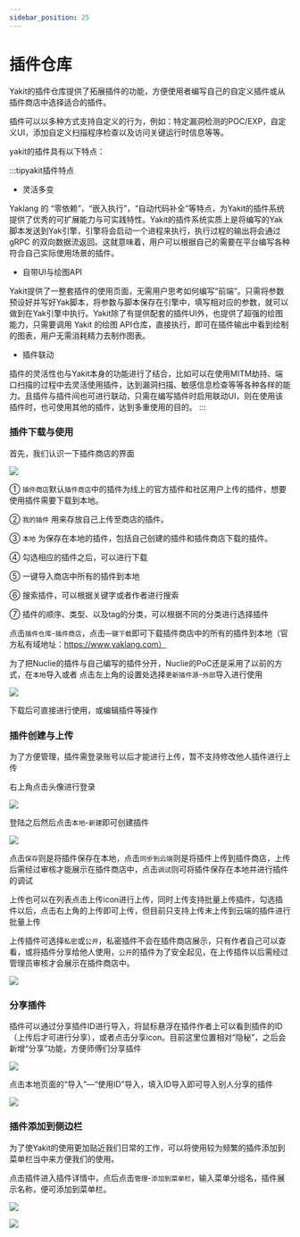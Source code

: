 ```yaml
---
sidebar_position: 25
---
```

# 插件仓库

Yakit的插件仓库提供了拓展插件的功能，方便使用者编写自己的自定义插件或从插件商店中选择适合的插件。

插件可以以多种方式支持自定义的行为，例如：特定漏洞检测的POC/EXP，自定义UI，添加自定义扫描程序检查以及访问关键运行时信息等等。

yakit的插件具有以下特点：

:::tipyakit插件特点

* 灵活多变

Yaklang 的 “零依赖”，“嵌入执行”，“自动代码补全”等特点，为Yakit的插件系统提供了优秀的可扩展能力与可实践特性。Yakit的插件系统实质上是将编写的Yak脚本发送到Yak引擎，引擎将会启动一个进程来执行，执行过程的输出将会通过 gRPC 的双向数据流返回。这就意味着，用户可以根据自己的需要在平台编写各种符合自己实际使用场景的插件。

* 自带UI与绘图API

Yakit提供了一整套插件的使用页面，无需用户思考如何编写“前端”。只需将参数预设好并写好Yak脚本，将参数与脚本保存在引擎中，填写相对应的参数，就可以做到在Yak引擎中执行。Yakit除了有提供配套的插件UI外，也提供了超强的绘图能力，只需要调用 Yakit 的绘图 API仓库，直接执行，即可在插件输出中看到绘制的图表，用户无需消耗精力去制作图表。

* 插件联动

插件的灵活性也与Yakit本身的功能进行了结合，比如可以在使用MITM劫持、端口扫描的过程中去灵活使用插件，达到漏洞扫描、敏感信息检查等等各种各样的能力。且插件与插件间也可进行联动，只需在编写插件时启用联动UI，则在使用该插件时，也可使用其他的插件，达到多重使用的目的。
:::
### 插件下载与使用

首先，我们认识一下插件商店的界面

![](/img/products/yakit/Plugin-repository-1.png)

① `插件商店`默认`插件商店`中的插件为线上的官方插件和社区用户上传的插件，想要使用插件需要下载到本地。

② `我的插件` 用来存放自己上传至商店的插件。

③ `本地` 为保存在本地的插件，包括自己创建的插件和插件商店下载的插件。

④ 勾选相应的插件之后，可以进行下载

⑤ 一键导入商店中所有的插件到本地

⑥ 搜索插件，可以根据关键字或者作者进行搜索

⑦ 插件的顺序、类型、以及tag的分类，可以根据不同的分类进行选择插件

点击`插件仓库`-`插件商店`，点击`一键下载`即可下载插件商店中的所有的插件到本地（官方私有域地址：https://www.yaklang.com）

为了把Nuclie的插件与自己编写的插件分开，Nuclie的PoC还是采用了以前的方式，在`本地`导入或者 点击左上角的设置处选择`更新插件源`-`外部`导入进行使用

![](/img/products/yakit/Plugin-repository-2.png) 

下载后可直接进行使用，或编辑插件等操作

### 插件创建与上传

为了方便管理，插件需登录账号以后才能进行上传，暂不支持修改他人插件进行上传

右上角点击头像进行登录

![](/img/products/yakit/Plugin-repository-3.png)

登陆之后然后点击`本地`-`新建`即可创建插件

![](/img/products/yakit/Plugin-repository-4.png)

点击`保存`则是将插件保存在本地，点击`同步到云端`则是将插件上传到插件商店，上传后需经过审核才能展示在插件商店中，点击`调试`则可将插件保存在本地并进行插件的调试

上传也可以在列表点击上传icon进行上传，同时上传支持批量上传插件，勾选插件以后，点击右上角的上传即可上传，但目前只支持上传未上传到云端的插件进行批量上传

上传插件可选择`私密`或`公开`，私密插件不会在插件商店展示，只有作者自己可以查看，或将插件分享给他人使用，`公开`的插件为了安全起见，在上传插件以后需经过管理员审核才会展示在插件商店中。

![](/img/products/yakit/Plugin-repository-8.png)

### 分享插件

插件可以通过分享插件ID进行导入，将鼠标悬浮在插件作者上可以看到插件的ID（上传后才可进行分享），或者点击分享icon。目前这里位置相对“隐秘”，之后会新增“分享”功能，方便师傅们分享插件

![](/img/products/yakit/Plugin-repository-9.png)

点击本地页面的“导入”—“使用ID”导入，填入ID导入即可导入别人分享的插件

![](/img/products/yakit/Plugin-repository-11.png)

### 插件添加到侧边栏

为了使Yakit的使用更加贴近我们日常的工作，可以将使用较为频繁的插件添加到菜单栏当中来方便我们的使用。

点击插件进入插件详情中，点后点击`管理`-`添加到菜单栏`，输入菜单分组名，插件展示名称，便可添加到菜单栏。

![](/img/products/yakit/Plugin-repository-12.png)

![](/img/products/yakit/Plugin-repository-13.png)


